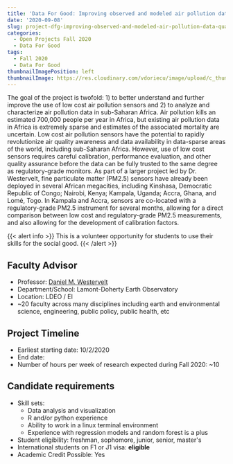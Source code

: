 ```yaml
---
title: 'Data For Good: Improving observed and modeled air pollution data quality over sub-Saharan Africa using machine learning'
date: '2020-09-08'
slug: project-dfg-improving-observed-and-modeled-air-pollution-data-quality-over-sub-saharan-africa-using-machine-learning
categories:
  - Open Projects Fall 2020
  - Data For Good
tags:
  - Fall 2020
  - Data For Good
thumbnailImagePosition: left
thumbnailImage: https://res.cloudinary.com/vdoriecu/image/upload/c_thumb,w_200,g_face/v1579110178/construction_c6dqbd.png
---
```

The goal of the project is twofold: 1) to better understand and further improve the use of low cost air pollution sensors and 2) to analyze and characterize air pollution data in sub-Saharan Africa. Air pollution kills an estimated 700,000 people per year in Africa, but existing air pollution data in Africa is extremely sparse and estimates of the associated mortality are uncertain. Low cost air pollution sensors have the potential to rapidly revolutionize air quality awareness and data availability in data-sparse areas of  the world, including sub-Saharan Africa. However, use of low cost sensors requires careful calibration, performance evaluation, and other quality assurance before the data can be fully trusted to the same degree as regulatory-grade monitors. As part of a larger project led by Dr. Westervelt, fine particulate matter (PM2.5) sensors have already been deployed in several African megacities, including Kinshasa, Democratic Republic of Congo; Nairobi, Kenya; Kampala, Uganda; Accra, Ghana, and Lomé, Togo. In Kampala and Accra, sensors are co-located with a regulatory-grade PM2.5 instrument for several months, allowing for a direct comparison between low cost and regulatory-grade PM2.5 measurements, and also allowing for the development of calibration factors. 

<!--more-->

{{< alert info >}}
This is a volunteer opportunity for students to use their skills for the social good.
{{< /alert >}}

## Faculty Advisor
+ Professor: [Daniel M. Westervelt](http://aqtoolbox.org/)
+ Department/School: Lamont-Doherty Earth Observatory
+ Location: LDEO / EI 
+ ~20 faculty across many disciplines including earth and environmental science, engineering, public policy, public health, etc

## Project Timeline
+ Earliest starting date: 10/2/2020
+ End date: 
+ Number of hours per week of research expected during Fall 2020: ~10

## Candidate requirements
+ Skill sets: 
  - Data analysis and visualization
  - R and/or python experience
  - Ability to work in a linux terminal environment
  - Experience with regression models and random forest is a plus
+ Student eligibility: freshman, sophomore, junior, senior, master's
+ International students on F1 or J1 visa: **eligible**
+ Academic Credit Possible: Yes

